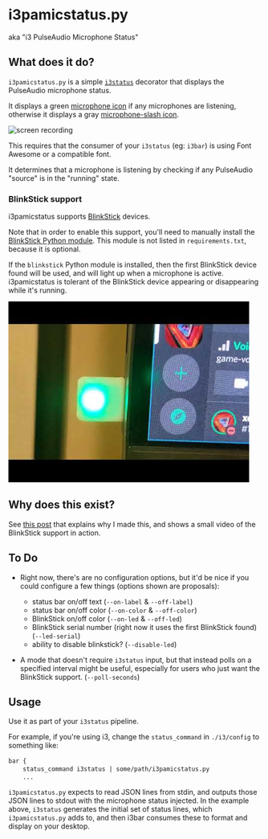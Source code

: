 # i3pamicstatus.py

aka "i3 PulseAudio Microphone Status"

## What does it do?

`i3pamicstatus.py` is a simple
[`i3status`](https://i3wm.org/docs/i3status.html) decorator that displays the
PulseAudio microphone status.

It displays a green 
[microphone icon](https://fontawesome.com/icons/microphone?s=solid&f=classic)
if any microphones are listening, otherwise it displays a gray
[microphone-slash icon](https://fontawesome.com/icons/microphone-slash?s=solid&f=classic).

![screen recording](status-bar.gif)

This requires that the consumer of your `i3status` (eg: `i3bar`) is using Font
Awesome or a compatible font.

It determines that a microphone is listening by checking if any PulseAudio
"source" is in the "running" state.


### BlinkStick support

i3pamicstatus supports [BlinkStick](https://www.blinkstick.com/) devices.

Note that in order to enable this support, you'll need to manually install the
[BlinkStick Python module](https://pypi.org/project/BlinkStick/). This module
is not listed in `requirements.txt`, because it is optional.

If the `blinkstick` Python module is installed, then the first BlinkStick
device found will be used, and will light up when a microphone is active.
i3pamicstatus is tolerant of the BlinkStick device appearing or disappearing
while it's running.

[![i3pamicstatus BlinkStick Demo](i3pamicstatus-BlinkStick-Demo_thumb.jpg)](https://www.youtube.com/watch?v=D7ecg1Aq54k)

## Why does this exist?

See [this post](https://oldbytes.space/@xenomachina/109321893672994770) that
explains why I made this, and shows a small video of the BlinkStick support in
action.


## To Do

- Right now, there's are no configuration options, but it'd be nice if you
  could configure a few things (options shown are proposals):
    - status bar on/off text (`--on-label` & `--off-label`)
    - status bar on/off color (`--on-color` & `--off-color`)
    - BlinkStick on/off color (`--on-led` & `--off-led`)
    - BlinkStick serial number (right now it uses the first BlinkStick found)
      (`--led-serial`)
    - ability to disable blinkstick? (`--disable-led`)

- A mode that doesn't require `i3status` input, but that instead polls on a
  specified interval might be useful, especially for users who just want the
  BlinkStick support. (`--poll-seconds`)

## Usage

Use it as part of your `i3status` pipeline.

For example, if you're using i3, change the `status_command` in `./i3/config`
to something like:

``` config
bar {
    status_command i3status | some/path/i3pamicstatus.py
    ...
```

`i3pamicstatus.py` expects to read JSON lines from stdin, and outputs those
JSON lines to stdout with the microphone status injected. In the example above,
`i3status` generates the initial set of status lines, which `i3pamicstatus.py`
adds to, and then i3bar consumes these to format and display on your desktop.
